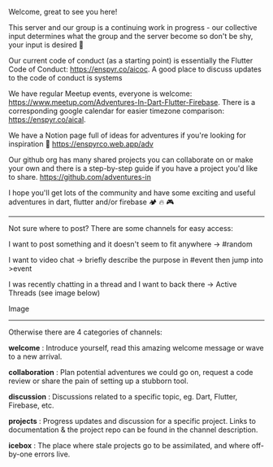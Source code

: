 Welcome, great to see you here!

This server and our group is a continuing work in progress - our collective input determines what the group and the server become so don't be shy, your input is desired 🙂 

Our current code of conduct (as a starting point) is essentially the Flutter Code of Conduct: https://enspyr.co/aicoc.  A good place to discuss updates to the code of conduct is systems 

We have regular Meetup events, everyone is welcome: https://www.meetup.com/Adventures-In-Dart-Flutter-Firebase.  There is a corresponding google calendar for easier timezone comparison: https://enspyr.co/aical.

We have a Notion page full of ideas for adventures if you're looking for inspiration 👀 https://enspyrco.web.app/adv

Our github org has many shared projects you can collaborate on or make your own and there is a step-by-step guide if you have a project you'd like to share. https://github.com/adventures-in

I hope you'll get lots of the community and have some exciting and useful adventures in dart, flutter and/or firebase 🏕️ 🔥 🎮 

---

Not sure where to post?  There are some channels for easy access:

I want to post something and it doesn't seem to fit anywhere -> #random

I want to video chat -> briefly describe the purpose in #event then jump into >event

I was recently chatting in a thread and I want to back there -> Active Threads (see image below)

Image

---

Otherwise there are 4 categories of channels:

**welcome** : Introduce yourself, read this amazing welcome message or wave to a new arrival.

**collaboration** : Plan potential adventures we could go on, request a code review or share the pain of setting up a stubborn tool.

**discussion** : Discussions related to a specific topic, eg. Dart, Flutter, Firebase, etc.

**projects** : Progress updates and discussion for a specific project.  Links to documentation & the project repo can be found in the channel description.

**icebox** : The place where stale projects go to be assimilated, and where off-by-one errors live.